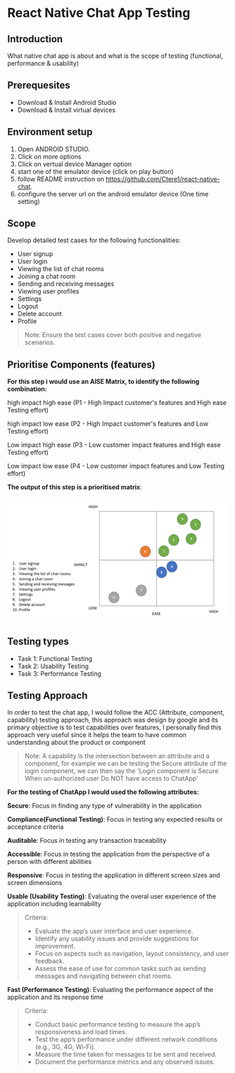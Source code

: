 # React Native Chat App Testing

## Introduction 
What native chat app is about and what is the scope of testing (functional, performance & usability)

## Prerequesites 

- Download & Install Android Studio 
- Download & Install virtual devices 

## Environment setup
1. Open ANDROID STUDIO.
2. Click on more options 
3. Click on vertual device Manager option
4. start one of the emulator device (click on play button)
5. follow README instruction on https://github.com/Ctere1/react-native-chat. 
6. configure the server url  on the android emulator device (One time setting)

## Scope
Develop detailed test cases for the following functionalities:
- User signup
- User login
- Viewing the list of chat rooms
- Joining a chat room
- Sending and receiving messages
- Viewing user profiles
- Settings 
- Logout 
- Delete account 
- Profile 

> Note: Ensure the test cases cover both positive and negative scenarios.

## Prioritise Components (features) 

**For this step i would use an AISE Matrix, to identify the following combination:**

high impact high ease (P1 - High Impact customer's features and High ease Testing effort)

high impact low ease (P2 - High Impact customer's features and Low Testing effort)

Low impact high ease (P3 - Low customer impact features and High ease Testing effort)

Low impact low ease (P4 - Low customer impact features and Low Testing effort)

**The output of this step is a prioritised matrix**:

![alt text](image.png)


## Testing types 

- Task 1: Functional Testing
- Task 2: Usability Testing
- Task 3: Performance Testing


## Testing Approach  

In order to test the chat app,  I would follow the ACC (Attribute, component, capability) testing approach, this approach was design by google and its primary objective is to test capabilities over features, I personally find this approach very useful since it helps the team to have common understanding about the product or component

> Note: 
A capability is the intersection between an attribute and a component, for example we can be testing the Secure attribute of the login component, we can then say the 'Login component is Secure When un-authorized user Do NOT have access to ChatApp' 

**For the testing of ChatApp I would used the following attributes:**

**Secure**: Focus in finding any type of vulnerability in the application

**Compliance(Functional Testing)**: Focus in testing any expected results or acceptance criteria

**Auditable**: Focus in testing any transaction traceability

**Accessible**: Focus in testing the application from the perspective of a person with different abilities

**Responsive**: Focus in testing the application in different screen sizes and screen dimensions

**Usable (Usability Testing)**: Evaluating the overal user experience of the application including learnability

> Criteria: 
> - Evaluate the app’s user interface and user experience.
> - Identify any usability issues and provide suggestions for improvement.
> - Focus on aspects such as navigation, layout consistency, and user feedback.
> - Assess the ease of use for common tasks such as sending messages and navigating between chat rooms.

**Fast (Performance Testing)**: Evaluating the performance aspect of the application and its response time

> Criteria:  
> - Conduct basic performance testing to measure the app’s responsiveness and load times.
> - Test the app’s performance under different network conditions (e.g., 3G, 4G, Wi-Fi).
> - Measure the time taken for messages to be sent and received.
> - Document the performance metrics and any observed issues. 




